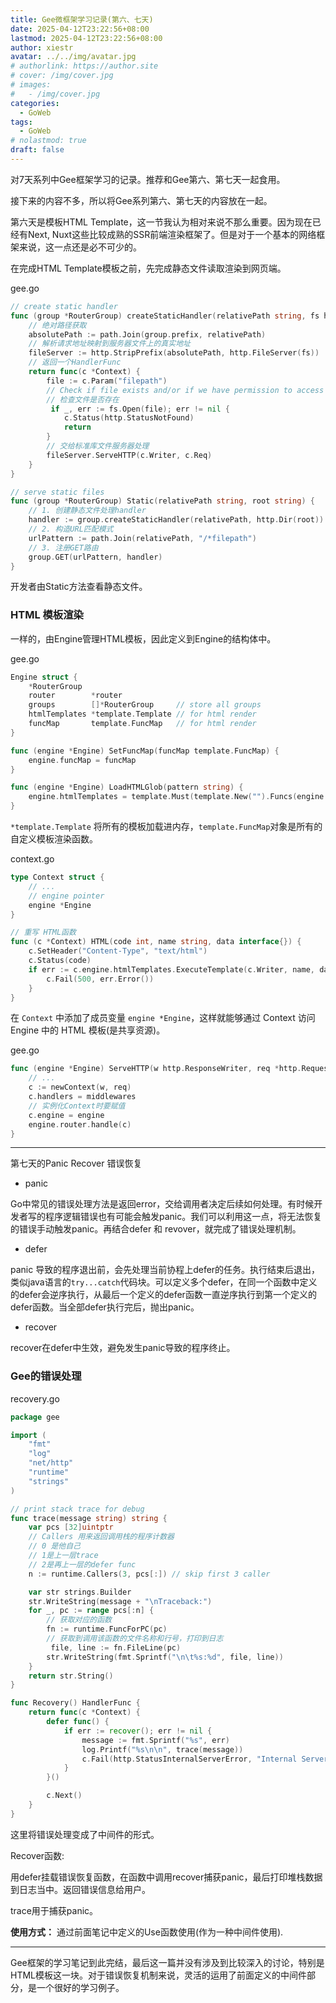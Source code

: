 ```yaml
---
title: Gee微框架学习记录(第六、七天)
date: 2025-04-12T23:22:56+08:00
lastmod: 2025-04-12T23:22:56+08:00
author: xiestr
avatar: ../../img/avatar.jpg
# authorlink: https://author.site
# cover: /img/cover.jpg
# images:
#   - /img/cover.jpg
categories:
  - GoWeb
tags:
  - GoWeb
# nolastmod: true
draft: false
---
```


对7天系列中Gee框架学习的记录。推荐和Gee第六、第七天一起食用。

接下来的内容不多，所以将Gee系列第六、第七天的内容放在一起。

第六天是模板HTML Template，这一节我认为相对来说不那么重要。因为现在已经有Next, Nuxt这些比较成熟的SSR前端渲染框架了。但是对于一个基本的网络框架来说，这一点还是必不可少的。

在完成HTML Template模板之前，先完成静态文件读取渲染到网页端。

gee.go

```go
// create static handler
func (group *RouterGroup) createStaticHandler(relativePath string, fs http.FileSystem) HandlerFunc {
    // 绝对路径获取
	absolutePath := path.Join(group.prefix, relativePath)
	// 解析请求地址映射到服务器文件上的真实地址
    fileServer := http.StripPrefix(absolutePath, http.FileServer(fs))
	// 返回一个HandlerFunc
    return func(c *Context) {
		file := c.Param("filepath")
		// Check if file exists and/or if we have permission to access it
		// 检查文件是否存在
         if _, err := fs.Open(file); err != nil {
			c.Status(http.StatusNotFound)
			return
		}
		// 交给标准库文件服务器处理
		fileServer.ServeHTTP(c.Writer, c.Req)
	}
}

// serve static files
func (group *RouterGroup) Static(relativePath string, root string) {
    // 1. 创建静态文件处理handler
    handler := group.createStaticHandler(relativePath, http.Dir(root))
    // 2. 构造URL匹配模式
    urlPattern := path.Join(relativePath, "/*filepath")
    // 3. 注册GET路由
    group.GET(urlPattern, handler)
}
```

开发者由Static方法查看静态文件。

### HTML 模板渲染

一样的，由Engine管理HTML模板，因此定义到Engine的结构体中。

gee.go

```go
Engine struct {
	*RouterGroup
	router        *router
	groups        []*RouterGroup     // store all groups
	htmlTemplates *template.Template // for html render
	funcMap       template.FuncMap   // for html render
}

func (engine *Engine) SetFuncMap(funcMap template.FuncMap) {
	engine.funcMap = funcMap
}

func (engine *Engine) LoadHTMLGlob(pattern string) {
	engine.htmlTemplates = template.Must(template.New("").Funcs(engine.funcMap).ParseGlob(pattern))
}
```

`*template.Template` 将所有的模板加载进内存，`template.FuncMap`对象是所有的自定义模板渲染函数。

context.go

```go
type Context struct {
    // ...
	// engine pointer
	engine *Engine
}

// 重写 HTML函数
func (c *Context) HTML(code int, name string, data interface{}) {
	c.SetHeader("Content-Type", "text/html")
	c.Status(code)
	if err := c.engine.htmlTemplates.ExecuteTemplate(c.Writer, name, data); err != nil {
		c.Fail(500, err.Error())
	}
}
```

在 `Context` 中添加了成员变量 `engine *Engine`，这样就能够通过 Context 访问 Engine 中的 HTML 模板(是共享资源)。

gee.go

```go
func (engine *Engine) ServeHTTP(w http.ResponseWriter, req *http.Request) {
	// ...
	c := newContext(w, req)
	c.handlers = middlewares
    // 实例化Context时要赋值
	c.engine = engine
	engine.router.handle(c)
}
```

---

第七天的Panic Recover 错误恢复

- panic

Go中常见的错误处理方法是返回error，交给调用者决定后续如何处理。有时候开发者写的程序逻辑错误也有可能会触发panic。我们可以利用这一点，将无法恢复的错误手动触发panic。再结合defer 和 revover，就完成了错误处理机制。

- defer

panic 导致的程序退出前，会先处理当前协程上defer的任务。执行结束后退出，类似java语言的`try...catch`代码块。可以定义多个defer，在同一个函数中定义的defer会逆序执行，从最后一个定义的defer函数一直逆序执行到第一个定义的defer函数。当全部defer执行完后，抛出panic。

- recover

recover在defer中生效，避免发生panic导致的程序终止。

### Gee的错误处理

recovery.go

```go
package gee

import (
	"fmt"
	"log"
	"net/http"
	"runtime"
	"strings"
)

// print stack trace for debug
func trace(message string) string {
	var pcs [32]uintptr
    // Callers 用来返回调用栈的程序计数器
    // 0 是他自己
    // 1是上一层trace
    // 2是再上一层的defer func
	n := runtime.Callers(3, pcs[:]) // skip first 3 caller

	var str strings.Builder
	str.WriteString(message + "\nTraceback:")
	for _, pc := range pcs[:n] {
        // 获取对应的函数
		fn := runtime.FuncForPC(pc)
		// 获取到调用该函数的文件名称和行号，打印到日志 
         file, line := fn.FileLine(pc)
		str.WriteString(fmt.Sprintf("\n\t%s:%d", file, line))
	}
	return str.String()
}

func Recovery() HandlerFunc {
	return func(c *Context) {
		defer func() {
			if err := recover(); err != nil {
				message := fmt.Sprintf("%s", err)
				log.Printf("%s\n\n", trace(message))
				c.Fail(http.StatusInternalServerError, "Internal Server Error")
			}
		}()

		c.Next()
	}
}
```

这里将错误处理变成了中间件的形式。

Recover函数:

用defer挂载错误恢复函数，在函数中调用recover捕获panic，最后打印堆栈数据到日志当中。返回错误信息给用户。

trace用于捕获panic。

**使用方式：** 通过前面笔记中定义的Use函数使用(作为一种中间件使用).

---

Gee框架的学习笔记到此完结，最后这一篇并没有涉及到比较深入的讨论，特别是HTML模板这一块。对于错误恢复机制来说，灵活的运用了前面定义的中间件部分，是一个很好的学习例子。
